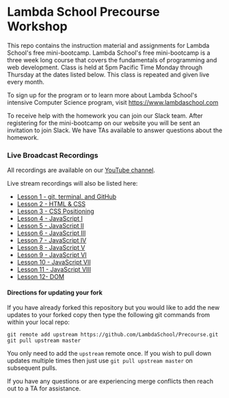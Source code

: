 # Lambda School Precourse Workshop
This repo contains the instruction material and assignments for Lambda School's free mini-bootcamp.  Lambda School's free mini-bootcamp is a three week long course that covers the fundamentals of programming and web development.  Class is held at 5pm Pacific Time Monday through Thursday at the dates listed below.  This class is repeated and given live every month.

To sign up for the program or to learn more about Lambda School's intensive Computer Science program, visit https://www.lambdaschool.com

To receive help with the homework you can join our Slack team.  After registering for the mini-bootcamp on our website you will be sent an invitation to join Slack.  We have TAs available to answer questions about the homework.


### Live Broadcast Recordings

All recordings are available on our [YouTube channel](https://www.youtube.com/channel/UCmgWnKIhmOi-MuRUC62mOFw?view_as=subscriber).

Live stream recordings will also be listed here:

* [Lesson 1 - git, terminal, and GitHub](https://youtu.be/6lLMqYxIMvw)
* [Lesson 2 - HTML & CSS](https://youtu.be/uLSFDk2C5WA)
* [Lesson 3 - CSS Positioning](https://youtu.be/GNLbLG6OxxU)
* [Lesson 4 - JavaScript I](https://youtu.be/bL-1YjvTRXQ)
* [Lesson 5 - JavaScript II](https://www.youtube.com/watch?v=iWeR2cXj-nQ)
* [Lesson 6 - JavaScript III](https://www.youtube.com/watch?v=jOOL4uuCBgw)
* [Lesson 7 - JavaScript IV](https://www.youtube.com/watch?v=6VLr-E5BM_c)
* [Lesson 8 - JavaScript V](https://www.youtube.com/watch?v=eWO2qIThltE)
* [Lesson 9 - JavaScript VI](https://www.youtube.com/watch?v=ucctc5-kjOo)
* [Lesson 10 - JavaScript VII](https://www.youtube.com/watch?v=pNit3wXnsHc)
* [Lesson 11 - JavaScript VIII](https://www.youtube.com/watch?v=YWHjh3QvEZo)
* [Lesson 12- DOM](https://www.youtube.com/watch?v=_0ZQCGPlsQg)

#### Directions for updating your fork

If you have already forked this repository but you would like to add the new updates to your forked copy then type the following git commands from within your local repo:

```
git remote add upstream https://github.com/LambdaSchool/Precourse.git
git pull upstream master
```

You only need to add the `upstream` remote once.  If you wish to pull down updates multiple times then just use `git pull upstream master` on subsequent pulls.

If you have any questions or are experiencing merge conflicts then reach out to a TA for assistance.
